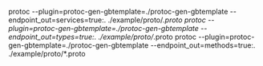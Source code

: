 protoc --plugin=protoc-gen-gbtemplate=./protoc-gen-gbtemplate --endpoint_out=services=true:. ./example/proto/_.proto
protoc --plugin=protoc-gen-gbtemplate=./protoc-gen-gbtemplate --endpoint_out=types=true:. ./example/proto/_.proto
protoc --plugin=protoc-gen-gbtemplate=./protoc-gen-gbtemplate --endpoint_out=methods=true:. ./example/proto/\*.proto
